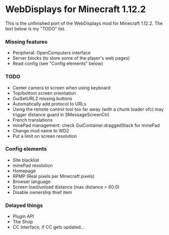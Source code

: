# WebDisplays for Minecraft 1.12.2
This is the unfinished port of the WebDisplays mod for Minecraft 1.12.2. The text below is my "TODO" list.

### Missing features
* Peripheral: OpenComputers interface
* Server blocks (to store some of the player's web pages)
* Read config (see "Config elements" below)

### TODO
* Center camera to screen when using keyboard
* Top/bottom screen orientation
* GuiSetURL2 missing buttons
* Automatically add protocol to URLs
* Using the remote control tool too far away (with a chunk loader ofc) may trigger distance guard in SMessageScreenCtrl
* French translations
* minePad management: check GuiContainer.draggedStack for minePad
* Change mod name to WD2
* Put a limit on screen resolution

### Config elements
* Site blacklist
* minePad resolution
* Homepage
* RPMP (Real pixels per Minecraft pixels)
* Browser language
* Screen load/unload distance (max distance = 60.0)
* Disable ownership thief item

### Delayed things
* Plugin API
* The Shop
* CC Interface, if CC gets updated...
